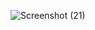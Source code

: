 
![Screenshot (21)](https://github.com/kambleshreyass/Blog-Preview-Card/assets/131704263/bcc4849c-a1ae-4485-a890-4f51fa24decc)
